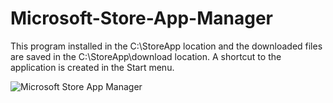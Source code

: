 # Microsoft-Store-App-Manager

This program installed in the C:\StoreApp location and the downloaded files are saved in the C:\StoreApp\download location. A shortcut to the application is created in the Start menu.

![Microsoft Store App Manager](https://gcdnb.pbrd.co/images/aXL0Vonw24dk.png?o=1)
